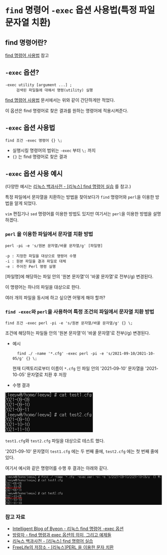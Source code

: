 # `find` 명령어 `-exec` 옵션 사용법(특정 파일 문자열 치환)

## find 명령어란?

[find 명령어 사용법](find_명령어_사용법.md) 참고

## `-exec` 옵션?

    -exec utility [argument ...] ;
	     검색된 파일들에 대해서 명령(utility) 실행

[find 명령어 사용법](find_명령어_사용법.md) 문서에서는 위와 같이 간단하게만 적었다.

이 옵션은 find 명령어로 찾은 결과를 원하는 명령어에 적용시켜준다.

## `-exec` 옵션 사용법

    find 조건 -exec 명령어 {} \;

- 실행시킬 명령어의 범위는 `-exec` 부터 `\;` 까지
- `{}` 는 find 명령어로 찾은 결과

## `-exec` 옵션 사용 예시

(다양한 예시는 [리눅스 백과사전 - [리눅스] find 명령어 실습](http://knamhun.blogspot.com/2009/03/find.html) 를 참고.)

특정 파일에서 문자열을 치환하는 방법을 찾아보다가 `find` 명령어와 `perl`을 이용한 방법을 알게 되었다.

`vim` 편집기나 `sed` 명령어를 이용한 방법도 있지만 여기서는 `perl`을 이용한 방법을 설명하겠다.

### `perl` 을 이용한 파일에서 문자열 치환 방법

    perl -pi -e 's/원본 문자열/바꿀 문자열/g' [파일명]

    -p : 지정한 파일을 대상으로 명령어 수행
    -i : 원본 파일을 결과 파일로 대체
    -e : 주어진 Perl 명령 실행

\[파일명\]에 해당하는 파일 안의 '원본 문자열'이 '바꿀 문자열'로 전부(/g) 변경된다. 

이 명령어는 하나의 파일을 대상으로 한다. 

여러 개의 파일을 동시에 하고 싶으면 어떻게 해야 할까?

### `find -exec`와 `perl`을 사용하여 특정 조건의 파일에서 문자열 치환 방법

    find 조건 -exec perl -pi -e 's/원본 문자열/바꿀 문자열/g' {} \;

조건에 해당하는 파일들 안의 '원본 문자열'이 '바꿀 문자열'로 전부(/g) 변경된다.

- 예시

        find ./ -name '*.cfg' -exec perl -pi -e 's/2021-09-10/2021-10-05/g' {} \;

    현재 디렉토리로부터 이름이 `*.cfg` 인 파일 안의 '2021-09-10' 문자열을 '2021-10-05' 문자열로 치환 후 저장

- 수행 결과

![find_exec_1](images/find_exec_1.png)

`test1.cfg`와 `test2.cfg` 파일을 대상으로 테스트 했다.

'2021-09-10' 문자열이 `test1.cfg` 에는 두 번째 줄에, `test2.cfg` 에는 첫 번째 줄에 있다.

여기서 예시와 같은 명령어를 수행 후 결과는 아래와 같다.

![find_exec_2](images/find_exec_2.png)


### 참고 자료
- [Intelligent Blog of Byeon - 리눅스 find 명령어 -exec 옵션](https://byeonely.tistory.com/111)
- [방랑자 - find 명령과 exec 옵션의 의미, 그리고 예제들](https://blog.naver.com/aim4u/20134309695)
- [리눅스 백과사전 - [리눅스] find 명령어 실습](http://knamhun.blogspot.com/2009/03/find.html)
- [FreeLife의 저장소 - [리눅스]PERL 을 이용한 문자 치환](https://javafactory.tistory.com/470)